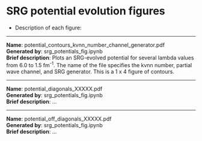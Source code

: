 # SRG potential evolution figures


* Description of each figure:

____________________________________________________________________________________________________________________________
__Name__: potential_contours_kvnn_number_channel_generator.pdf<br/>
__Generated by__: srg_potentials_fig.ipynb<br/>
__Brief description__: Plots an SRG-evolved potential for several lambda values from 6.0 to 1.5 fm<sup>-1</sup>. The name of the file specifies the kvnn number, partial wave channel, and SRG generator. This is a 1 x 4 figure of contours.

____________________________________________________________________________________________________________________________
__Name__: potential_diagonals_XXXXX.pdf<br/>
__Generated by__: srg_potentials_fig.ipynb<br/>
__Brief description__: ...

____________________________________________________________________________________________________________________________
__Name__: potential_off_diagonals_XXXXX.pdf<br/>
__Generated by__: srg_potentials_fig.ipynb<br/>
__Brief description__: ...